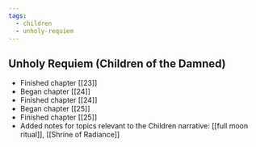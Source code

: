 ```yaml
---
tags:
  - children
  - unholy-requiem
---
```

## Unholy Requiem (Children of the Damned)
- Finished chapter [[23]]
- Began chapter [[24]]
- Finished chapter [[24]]
- Began chapter [[25]]
- Finished chapter [[25]]
- Added notes for topics relevant to the Children narrative: [[full moon ritual]], [[Shrine of Radiance]]